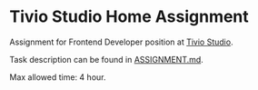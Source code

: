 # Tivio Studio Home Assignment

Assignment for Frontend Developer position at [Tivio Studio](https://www.tivio.studio/).

Task description can be found in [ASSIGNMENT.md](./ASSIGNMENT.md).

Max allowed time: 4 hour.
